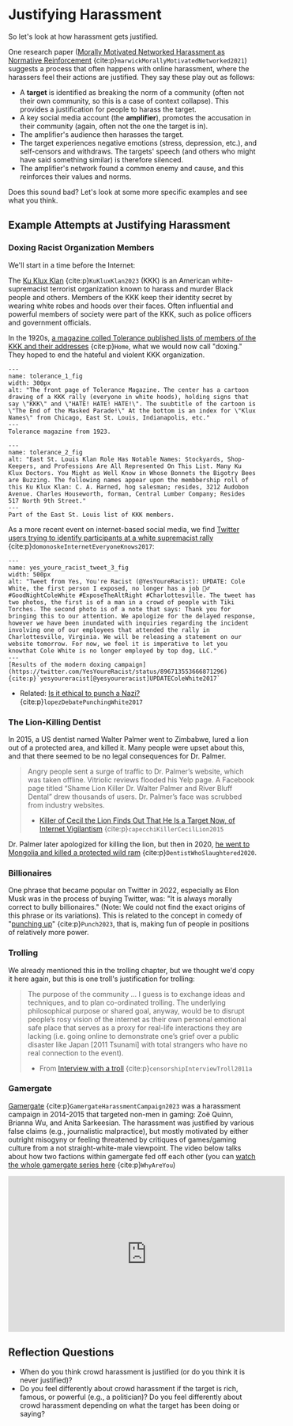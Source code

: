 # Justifying Harassment

So let's look at how harassment gets justified.

One research paper ([Morally Motivated Networked Harassment as Normative Reinforcement](https://journals.sagepub.com/doi/full/10.1177/20563051211021378) {cite:p}`marwickMorallyMotivatedNetworked2021`) suggests a process that often happens with online harassment, where the harassers feel their actions are justified. They say these play out as follows:
- A __target__ is identified as breaking the norm of a community (often not their own community, so this is a case of context collapse). This provides a justification for people to harass the target.
- A key social media account (the __amplifier__), promotes the accusation in their community (again, often not the one the target is in).
- The amplifier's audience then harasses the target.
- The target experiences negative emotions (stress, depression, etc.), and self-censors and withdraws. The targets' speech (and others who might have said something similar) is therefore silenced.
- The amplifier's network found a common enemy and cause, and this reinforces their values and norms.

Does this sound bad? Let's look at some more specific examples and see what you think.

## Example Attempts at Justifying Harassment

### Doxing Racist Organization Members
We'll start in a time before the Internet:

The [Ku Klux Klan](https://en.wikipedia.org/wiki/Ku_Klux_Klan) {cite:p}`KuKluxKlan2023` (KKK) is an American white-supremacist terrorist organization known to harass and murder Black people and others. Members of the KKK keep their identity secret by wearing white robes and hoods over their faces. Often influential and powerful members of society were part of the KKK, such as police officers and government officials.

In the 1920s, [a magazine colled Tolerance published lists of members of the KKK and their addresses](https://willennar.pastperfectonline.com/library/AFCBAFEA-8D84-46FD-95AA-358225363914) {cite:p}`Home`, what we would now call "doxing." They hoped to end the hateful and violent KKK organization.

```{figure} tolerance_1.png
---
name: tolerance_1_fig
width: 300px
alt: "The front page of Tolerance Magazine. The center has a cartoon drawing of a KKK rally (everyone in white hoods), holding signs that say \"KKK\" and \"HATE! HATE! HATE!\". The suubtitle of the cartoon is \"The End of the Masked Parade!\" At the bottom is an index for \"Klux Names\" from Chicago, East St. Louis, Indianapolis, etc."
---
Tolerance magazine from 1923.
```


```{figure} tolerance_2.png
---
name: tolerance_2_fig
alt: "East St. Louis Klan Role Has Notable Names: Stockyards, Shop-Keepers, and Professions Are All Represented On This List. Many Ku Klux Doctors. You Might as Well Know in Whose Bonnets the Bigotry Bees are Buzzing. The following names appear upon the membbership roll of this Ku Klux Klan: C. A. Harned, hog salesman; resides, 3212 Audobon Avenue. Charles Houseworth, forman, Central Lumber Company; Resides 517 North 9th Street."
---
Part of the East St. Louis list of KKK members.
```

As a more recent event on internet-based social media, we find [Twitter users trying to identify participants at a white supremacist rally](https://www.npr.org/sections/thetwo-way/2017/08/14/543418271/on-the-internet-everyone-knows-you-re-a-racist-twitter-account-ids-marchers) {cite:p}`domonoskeInternetEveryoneKnows2017`:

```{figure} yes_youre_racists_tweet_3.png
---
name: yes_youre_racist_tweet_3_fig
width: 500px
alt: "Tweet from Yes, You're Racist (@YesYoureRacist): UPDATE: Cole White, the first person I exposed, no longer has a job 💁‍♂️ #GoodNightColeWhite #ExposeTheAltRight #Charlottesville. The tweet has two photos, the first is of a man in a crowd of people with Tiki Torches. The second photo is of a note that says: Thank you for bringing this to our attention. We apologize for the delayed response, however we have been inundated with inquiries regarding the incident involving one of our employees that attended the rally in Charlottesville, Virginia. We will be releasing a statement on our website tomorrow. For now, we feel it is imperative to let you knowthat Cole White is no longer employed by top dog, LLC."
---
[Results of the modern doxing campaign](https://twitter.com/YesYoureRacist/status/896713553666871296) {cite:p}`yesyoureracist[@yesyoureracist]UPDATEColeWhite2017`
```

- Related: [Is it ethical to punch a Nazi?](https://www.vox.com/identities/2017/1/26/14369388/richard-spencer-punched-alt-right-trump) {cite:p}`lopezDebatePunchingWhite2017`


### The Lion-Killing Dentist
In 2015, a US dentist named Walter Palmer went to Zimbabwe, lured a lion out of a protected area, and killed it. Many people were upset about this, and that there seemed to be no legal consequences for Dr. Palmer.
> Angry people sent a surge of traffic to Dr. Palmer’s website, which was taken offline. Vitriolic reviews flooded his Yelp page. A Facebook page titled “Shame Lion Killer Dr. Walter Palmer and River Bluff Dental” drew thousands of users. Dr. Palmer’s face was scrubbed from industry websites.
>
> - [Killer of Cecil the Lion Finds Out That He Is a Target Now, of Internet Vigilantism](https://www.nytimes.com/2015/07/30/us/cecil-the-lion-walter-palmer.html) {cite:p}`capecchiKillerCecilLion2015`

Dr. Palmer later apologized for killing the lion, but then in 2020, [he went to Mongolia and killed a protected wild ram](https://www.independent.co.uk/news/world/asia/walter-palmer-cecil-lion-hunt-ram-sheep-mongolia-a9613856.html) {cite:p}`DentistWhoSlaughtered2020`.


### Billionaires
One phrase that became popular on Twitter in 2022, especially as Elon Musk was in the process of buying Twitter, was: "It is always morally correct to bully billionaires." (Note: We could not find the exact origins of this phrase or its variations). This is related to the concept in comedy of "[punching up](https://en.wiktionary.org/wiki/punch_up)" {cite:p}`Punch2023`, that is, making fun of people in positions of relatively more power.

### Trolling
We already mentioned this in the trolling chapter, but we thought we'd copy it here again, but this is one troll's justification for trolling:
> The purpose of the community … I guess is to exchange ideas and techniques, and to plan co-ordinated trolling. The underlying philosophical purpose or shared goal, anyway, would be to disrupt people’s rosy vision of the internet as their own personal emotional safe place that serves as a proxy for real-life interactions they are lacking (i.e. going online to demonstrate one’s grief over a public disaster like Japan [2011 Tsunami] with total strangers who have no real connection to the event).
>
> - From [Interview with a troll](http://www.indexoncensorship.org/2011/09/interview-with-a-troll/) {cite:p}`censorshipInterviewTroll2011a`

### Gamergate
[Gamergate](https://en.wikipedia.org/wiki/Gamergate_(harassment_campaign)) {cite:p}`GamergateHarassmentCampaign2023` was a harassment campaign in 2014-2015 that targeted non-men in gaming: Zoë Quinn, Brianna Wu, and Anita Sarkeesian. The harassment was justified by various false claims (e.g., journalistic malpractice), but mostly motivated by either outright misogyny or feeling threatened by critiques of games/gaming culture from a not straight-white-male viewpoint. The video below talks about how two factions within gamergate fed off each other (you can [watch the whole gamergate series here](https://www.youtube.com/watch?v=6y8XgGhXkTQ&list=PLJA_jUddXvY62dhVThbeegLPpvQlR4CjF&index=1) {cite:p}`WhyAreYou`)

<iframe width="560" height="315" src="https://www.youtube.com/embed/c6TrKkkVEhs" title="YouTube video player" frameborder="0" allow="accelerometer; autoplay; clipboard-write; encrypted-media; gyroscope; picture-in-picture" allowfullscreen></iframe>


## Reflection Questions
- When do you think crowd harassment is justified (or do you think it is never justified)?
- Do you feel differently about crowd harassment if the target is rich, famous, or powerful (e.g., a politician)? Do you feel differently about crowd harassment depending on what the target has been doing or saying?
